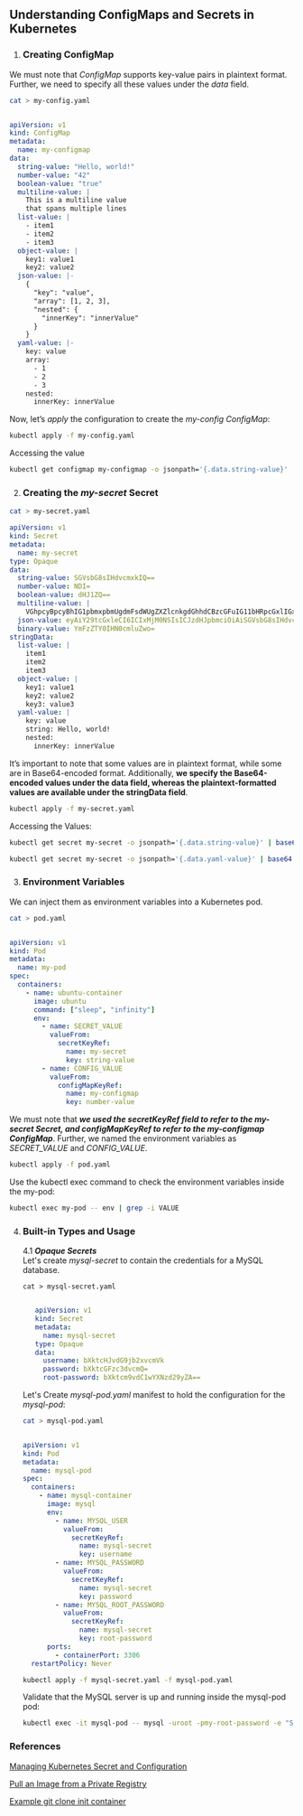 ## Understanding ConfigMaps and Secrets in Kubernetes
1. ### Creating ConfigMap

We must note that _ConfigMap_ supports key-value pairs in plaintext format. Further, we need to specify all these values under the _data_ field.

```bash
cat > my-config.yaml
```
```yaml

apiVersion: v1
kind: ConfigMap
metadata:
  name: my-configmap
data:
  string-value: "Hello, world!"
  number-value: "42"
  boolean-value: "true"
  multiline-value: |
    This is a multiline value
    that spans multiple lines
  list-value: |
    - item1
    - item2
    - item3
  object-value: |
    key1: value1
    key2: value2
  json-value: |-
    {
      "key": "value",
      "array": [1, 2, 3],
      "nested": {
        "innerKey": "innerValue"
      }
    }
  yaml-value: |-
    key: value
    array:
      - 1
      - 2
      - 3
    nested:
      innerKey: innerValue
```

Now, let’s _apply_ the configuration to create the _my-config ConfigMap_:


```bash
kubectl apply -f my-config.yaml
```

Accessing the value
```bash
kubectl get configmap my-configmap -o jsonpath='{.data.string-value}'
```

2. ### Creating the _my-secret_ Secret

```bash
cat > my-secret.yaml
```

```yaml
apiVersion: v1
kind: Secret
metadata:
  name: my-secret
type: Opaque
data:
  string-value: SGVsbG8sIHdvcmxkIQ==
  number-value: NDI=
  boolean-value: dHJ1ZQ==
  multiline-value: |
    VGhpcyBpcyBhIG1pbmxpbmUgdmFsdWUgZXZlcnkgdGhhdCBzcGFuIG11bHRpcGxlIGxpbmVzCg==
  json-value: eyAiY29tcGxleCI6ICIxMjM0NSIsICJzdHJpbmciOiAiSGVsbG8sIHdvcmxkISIsICJuZXN0ZWQiOiB7ICJpbnN0YW5jZSI6IDEsICJzdHJpbmciOiAxLCAibmVzdGVkIjogeyAiaW5uZXJLZXkiOiAiSW5uZXJWYWx1ZSJ9fX0=
  binary-value: YmFzZTY0IHN0cmluZwo=
stringData:
  list-value: |
    item1
    item2
    item3
  object-value: |
    key1: value1
    key2: value2
    key3: value3
  yaml-value: |
    key: value
    string: Hello, world!
    nested:
      innerKey: innerValue

```

It’s important to note that some values are in plaintext format, while some are in Base64-encoded format. Additionally, **we specify the Base64-encoded values under the data field, whereas the plaintext-formatted values are available under the stringData field**.

```bash
kubectl apply -f my-secret.yaml
```
Accessing the Values:
```bash
kubectl get secret my-secret -o jsonpath='{.data.string-value}' | base64 -d
```
```bash
kubectl get secret my-secret -o jsonpath='{.data.yaml-value}' | base64 -d
```

3. ### Environment Variables

We can inject them as environment variables into a Kubernetes pod.

```bash
cat > pod.yaml
```

```yaml

apiVersion: v1
kind: Pod
metadata:
  name: my-pod
spec:
  containers:
    - name: ubuntu-container
      image: ubuntu
      command: ["sleep", "infinity"]
      env:
        - name: SECRET_VALUE
          valueFrom:
            secretKeyRef:
              name: my-secret
              key: string-value
        - name: CONFIG_VALUE
          valueFrom:
            configMapKeyRef:
              name: my-configmap
              key: number-value

```

We must note that **_we used the secretKeyRef field to refer to the my-secret Secret, and configMapKeyRef to refer to the my-configmap ConfigMap_**. Further, we named the environment variables as _SECRET_VALUE_ and _CONFIG_VALUE_.

```bash
kubectl apply -f pod.yaml
```

Use the kubectl exec command to check the environment variables inside the my-pod:

```bash
kubectl exec my-pod -- env | grep -i VALUE
```

4. ### Built-in Types and Usage
    4.1 **_Opaque Secrets_**  
    Let's create _mysql-secret_ to contain the credentials for a MySQL database.
     ```bawh
     cat > mysql-secret.yaml
     ```
     ```yaml
     
        apiVersion: v1
        kind: Secret
        metadata:
          name: mysql-secret
        type: Opaque
        data:
          username: bXktcHJvdG9jb2xvcmVk
          password: bXktcGFzc3dvcmQ=
          root-password: bXktcm9vdC1wYXNzd29yZA==
    ```
    Let's Create _mysql-pod.yaml_ manifest to hold the configuration for the _mysql-pod_:
    ```bash
    cat > mysql-pod.yaml
    ```
    ```yaml
    
    apiVersion: v1
    kind: Pod
    metadata:
      name: mysql-pod
    spec:
      containers:
        - name: mysql-container
          image: mysql
          env:
            - name: MYSQL_USER
              valueFrom:
                secretKeyRef:
                  name: mysql-secret
                  key: username
            - name: MYSQL_PASSWORD
              valueFrom:
                secretKeyRef:
                  name: mysql-secret
                  key: password
            - name: MYSQL_ROOT_PASSWORD
              valueFrom:
                secretKeyRef:
                  name: mysql-secret
                  key: root-password
          ports:
            - containerPort: 3306
      restartPolicy: Never
    ```

    ```bash
    kubectl apply -f mysql-secret.yaml -f mysql-pod.yaml
    ```
    Validate that the MySQL server is up and running inside the mysql-pod pod:
    ```bash
    kubectl exec -it mysql-pod -- mysql -uroot -pmy-root-password -e "SELECT VERSION();"
    ```
    
### References
[Managing Kubernetes Secret and Configuration](https://www.baeldung.com/ops/kubernetes-configmaps-secrets)

[Pull an Image from a Private Registry](https://kubernetes.io/docs/tasks/configure-pod-container/pull-image-private-registry/)

[Example git clone init container](https://stefvnf.medium.com/cloning-git-repos-using-kubernetes-initcontainers-and-secrets-8609e3b2d238)



